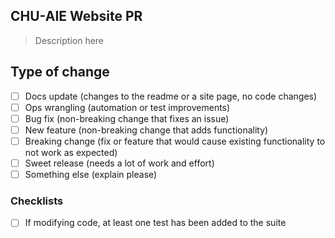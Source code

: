 ## CHU-AIE Website PR

> Description here

<!-- thanks for making a pull request! you are a handsome and kind individual, and you should be proud of your accomplishments -->

## Type of change

- [ ] Docs update (changes to the readme or a site page, no code changes)
- [ ] Ops wrangling (automation or test improvements)
- [ ] Bug fix (non-breaking change that fixes an issue)
- [ ] New feature (non-breaking change that adds functionality)
- [ ] Breaking change (fix or feature that would cause existing functionality to not work as expected)
- [ ] Sweet release (needs a lot of work and effort)
- [ ] Something else (explain please)

### Checklists

- [ ] If modifying code, at least one test has been added to the suite
